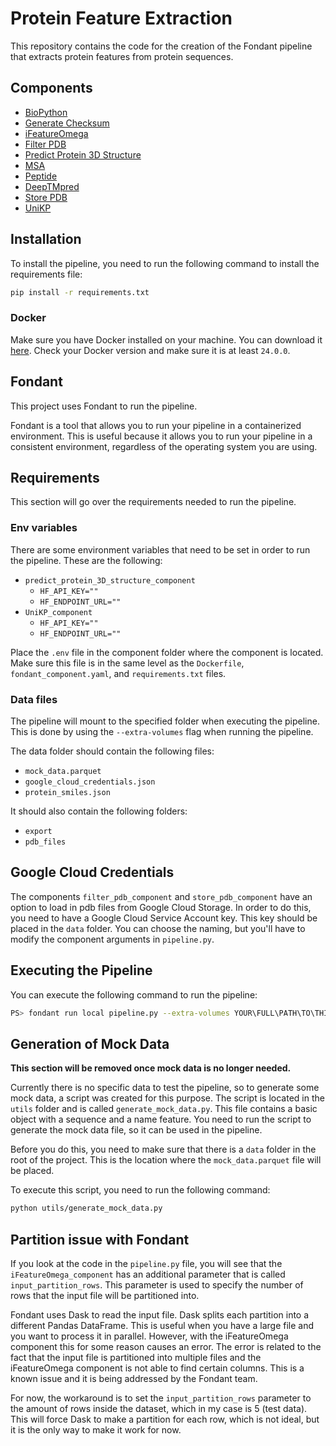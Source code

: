 # Protein Feature Extraction

This repository contains the code for the creation of the Fondant pipeline that extracts protein features from protein sequences.

## Components

- [BioPython](./components/biopython_component)
- [Generate Checksum](./components/generate_protein_sequence_checksum_component)
- [iFeatureOmega](./components/iFeatureOmega_component)
- [Filter PDB](./components/filter_pdb_component)
- [Predict Protein 3D Structure](./components/predict_protein_3D_structure_component)
- [MSA](./components/msa_component)
- [Peptide](./components/peptide_features_component)
- [DeepTMpred](./components/DeepTMpred_component)
- [Store PDB](./components/store_pdb_component)
- [UniKP](./components/UniKP_component)

## Installation

To install the pipeline, you need to run the following command to install the requirements file:

```bash
pip install -r requirements.txt
```

### Docker

Make sure you have Docker installed on your machine. You can download it [here](https://www.docker.com/products/docker-desktop). Check your Docker version and make sure it is at least `24.0.0`.

## Fondant

This project uses Fondant to run the pipeline.

Fondant is a tool that allows you to run your pipeline in a containerized environment. This is useful because it allows you to run your pipeline in a consistent environment, regardless of the operating system you are using.

## Requirements

This section will go over the requirements needed to run the pipeline.

### Env variables

There are some environment variables that need to be set in order to run the pipeline. These are the following:

- `predict_protein_3D_structure_component`
  - `HF_API_KEY=""`
  - `HF_ENDPOINT_URL=""`
- `UniKP_component`
  - `HF_API_KEY=""`
  - `HF_ENDPOINT_URL=""`

Place the `.env` file in the component folder where the component is located. Make sure this file is in the same level as the `Dockerfile`, `fondant_component.yaml`, and `requirements.txt` files.

### Data files

The pipeline will mount to the specified folder when executing the pipeline. This is done by using the `--extra-volumes` flag when running the pipeline.

The data folder should contain the following files:

- `mock_data.parquet`
- `google_cloud_credentials.json`
- `protein_smiles.json`

It should also contain the following folders:

- `export`
- `pdb_files`

## Google Cloud Credentials

The components `filter_pdb_component` and `store_pdb_component` have an option to load in pdb files from Google Cloud Storage. In order to do this, you need to have a Google Cloud Service Account key. This key should be placed in the `data` folder. You can choose the naming, but you'll have to modify the component arguments in `pipeline.py`.

## Executing the Pipeline

You can execute the following command to run the pipeline:

```bash
PS> fondant run local pipeline.py --extra-volumes YOUR\FULL\PATH\TO\THIS\PROJECT\data:/data
```

## Generation of Mock Data

**This section will be removed once mock data is no longer needed.**

Currently there is no specific data to test the pipeline, so to generate some mock data, a script was created for this purpose. The script is located in the `utils` folder and is called `generate_mock_data.py`. This file contains a basic object with a sequence and a name feature. You need to run the script to generate the mock data file, so it can be used in the pipeline.

Before you do this, you need to make sure that there is a ``data`` folder in the root of the project. This is the location where the ``mock_data.parquet`` file will be placed.

To execute this script, you need to run the following command:

```bash
python utils/generate_mock_data.py
```

## Partition issue with Fondant

If you look at the code in the `pipeline.py` file, you will see that the `iFeatureOmega_component` has an additional parameter that is called ``input_partition_rows``. This parameter is used to specify the number of rows that the input file will be partitioned into.

Fondant uses Dask to read the input file. Dask splits each partition into a different Pandas DataFrame. This is useful when you have a large file and you want to process it in parallel. However, with the iFeatureOmega component this for some reason causes an error. The error is related to the fact that the input file is partitioned into multiple files and the iFeatureOmega component is not able to find certain columns. This is a known issue and it is being addressed by the Fondant team.

For now, the workaround is to set the ``input_partition_rows`` parameter to the amount of rows inside the dataset, which in my case is 5 (test data). This will force Dask to make a partition for each row, which is not ideal, but it is the only way to make it work for now.
